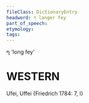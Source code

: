 ```yaml
---
fileClass: DictionaryEntry
headword: ף langer fey
part_of_speech: 
etymology: 
tags: 
---
```

ף
'long fey'

WESTERN
========

Ufei, Uffei {Friedrich 1784: 7, I}